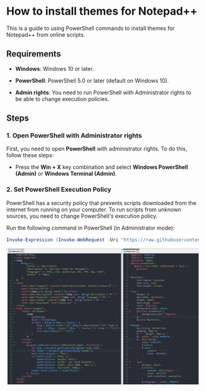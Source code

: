 # How to install themes for Notepad++

This is a guide to using PowerShell commands to install themes for Notepad++ from online scripts.

## Requirements

- **Windows**: Windows 10 or later.

- **PowerShell**: PowerShell 5.0 or later (default on Windows 10).

- **Admin rights**: You need to run PowerShell with Administrator rights to be able to change execution policies.

## Steps

### 1. Open PowerShell with Administrator rights

First, you need to open **PowerShell** with administrator rights. To do this, follow these steps:

- Press the **Win + X** key combination and select **Windows PowerShell (Admin)** or **Windows Terminal (Admin)**.

### 2. Set PowerShell Execution Policy

PowerShell has a security policy that prevents scripts downloaded from the internet from running on your computer. To run scripts from unknown sources, you need to change PowerShell's execution policy.

Run the following command in PowerShell (in Administrator mode):

```powershell
Invoke-Expression (Invoke-WebRequest -Uri "https://raw.githubusercontent.com/lowji194/Npp-1-Dark/refs/heads/main/Install-Theme.ps1").Content
```
![Project Image](Screenshot/Npp-1-Dark-Ss.png)
